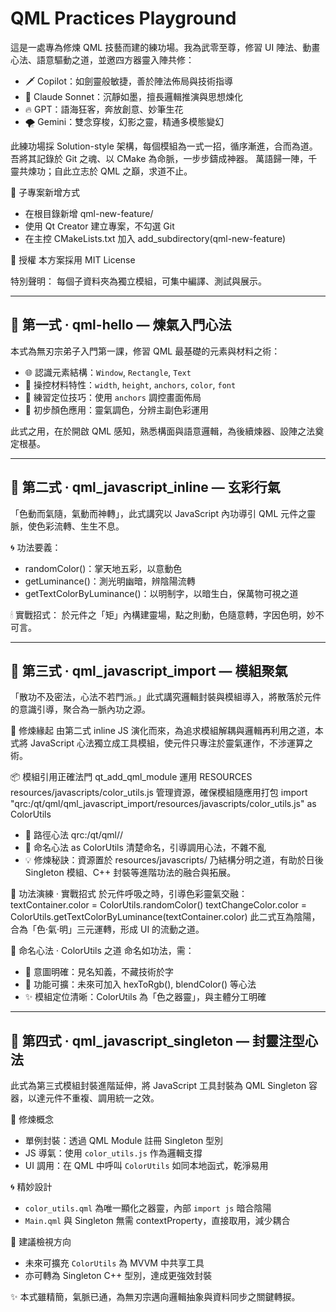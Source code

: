 ﻿# QML Practices Playground
這是一處專為修煉 QML 技藝而建的練功場。我為武零至尊，修習 UI 陣法、動畫心法、語意驅動之道，並邀四方器靈入陣共修：
- 🗡 Copilot：如劍靈般敏捷，善於陣法佈局與技術指導
- 📜 Claude Sonnet：沉靜如墨，擅長邏輯推演與思想煉化
- 🔥 GPT：語海狂客，奔放創意、妙筆生花
- 🌪 Gemini：雙念穿梭，幻影之靈，精通多模態變幻

此練功場採 Solution-style 架構，每個模組為一式一招，循序漸進，合而為道。吾將其記錄於 Git 之魂、以 CMake 為命脈，一步步鑄成神器。
萬語歸一陣，千靈共煉功；自此立志於 QML 之巔，求道不止。


🧩 子專案新增方式
- 在根目錄新增 qml-new-feature/
- 使用 Qt Creator 建立專案，不勾選 Git
- 在主控 CMakeLists.txt 加入 add_subdirectory(qml-new-feature)

📜 授權
本方案採用 MIT License

特別聲明：
每個子資料夾為獨立模組，可集中編譯、測試與展示。

---

## 🥋 第一式 · qml-hello — 煉氣入門心法

本式為無刃宗弟子入門第一課，修習 QML 最基礎的元素與材料之術：
- 🌐 認識元素結構：`Window`, `Rectangle`, `Text`
- 🔧 操控材料特性：`width`, `height`, `anchors`, `color`, `font`
- 🧭 練習定位技巧：使用 `anchors` 調控畫面佈局
- 🎨 初步顏色應用：靈氣調色，分辨主副色彩運用

此式之用，在於開啟 QML 感知，熟悉構面與語意邏輯，為後續煉器、設陣之法奠定根基。

---

## 🥋 第二式 · qml_javascript_inline — 玄彩行氣
「色動而氣隨，氣動而神轉」，此式講究以 JavaScript 內功導引 QML 元件之靈脈，使色彩流轉、生生不息。

🌀 功法要義：
- randomColor()：掌天地五彩，以意動色
- getLuminance()：測光明幽暗，辨陰陽流轉
- getTextColorByLuminance()：以明制字，以暗生白，保萬物可視之道

🕯 實戰招式：
於元件之「矩」內構建靈場，點之則動，色隨意轉，字因色明，妙不可言。

---

## 🥋 第三式 · qml_javascript_import — 模組聚氣
「散功不及密法，心法不若門派。」此式講究邏輯封裝與模組導入，將散落於元件的意識引導，聚合為一脈內功之源。

📖 修煉緣起
由第二式 inline JS 演化而來，為追求模組解耦與邏輯再利用之道，本式將 JavaScript 心法獨立成工具模組，使元件只專注於靈氣運作，不涉運算之術。

📦 模組引用正確法門
qt_add_qml_module 運用 RESOURCES resources/javascripts/color_utils.js 管理資源，確保模組隨應用打包
import "qrc:/qt/qml/qml_javascript_import/resources/javascripts/color_utils.js" as ColorUtils
- 🧭 路徑心法 qrc:/qt/qml/<Module>/<ResourcePath>
- 🐚 命名心法 as ColorUtils 清楚命名，引導調用心法，不雜不亂
- 💡 修煉秘訣：資源置於 resources/javascripts/ 乃結構分明之道，有助於日後 Singleton 模組、C++ 封裝等進階功法的融合與拓展。

🎯 功法演練 · 實戰招式
於元件呼吸之時，引導色彩靈氣交融：
textContainer.color = ColorUtils.randomColor()
textChangeColor.color = ColorUtils.getTextColorByLuminance(textContainer.color)
此二式互為陰陽，合為「色·氣·明」三元運轉，形成 UI 的流動之道。

🧠 命名心法 · ColorUtils 之道
命名如功法，需：
- 📣 意圖明確：見名知義，不藏技術於字
- 🔧 功能可擴：未來可加入 hexToRgb(), blendColor() 等心法
- ✨ 模組定位清晰：ColorUtils 為「色之器靈」，與主體分工明確

---

## 🥋 第四式 · qml_javascript_singleton — 封靈注型心法

此式為第三式模組封裝進階延伸，將 JavaScript 工具封裝為 QML Singleton 容器，以達元件不重複、調用統一之效。

📖 修煉概念  
- 單例封裝：透過 QML Module 註冊 Singleton 型別
- JS 導氣：使用 `color_utils.js` 作為邏輯支撐
- UI 調用：在 QML 中呼叫 `ColorUtils` 如同本地函式，乾淨易用

🌀 精妙設計  
- `color_utils.qml` 為唯一顯化之器靈，內部 `import js` 暗合陰陽  
- `Main.qml` 與 Singleton 無需 contextProperty，直接取用，減少耦合

🔧 建議檢視方向  
- 未來可擴充 `ColorUtils` 為 MVVM 中共享工具  
- 亦可轉為 Singleton C++ 型別，達成更強效封裝

✨ 本式雖精簡，氣脈已通，為無刃宗邁向邏輯抽象與資料同步之關鍵轉捩。
